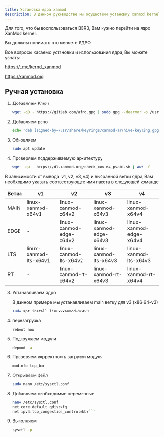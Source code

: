 ```yaml
---
title: Установка ядра xanmod
description: В данном руководстве мы осуществим установку xanmod kernel
---
```


Для того, что бы воспользоваться BBR3, Вам нужно перейти на ядро XanMod kernel.


Вы должны понимать что меняете ЯДРО



Все вопросы касаемо установки и использования ядра, Вы можете узнать:

https://t.me/kernel_xanmod

https://xanmod.org



## Ручная установка
1. Добавляем Ключ
	```bash
	wget -qO - https://gitlab.com/afrd.gpg | sudo gpg --dearmor -o /usr/share/keyrings/xanmod-archive-keyring.gpg
	``` 
2. Добавляем репо
	```bash
	echo 'deb [signed-by=/usr/share/keyrings/xanmod-archive-keyring.gpg] http://deb.xanmod.org releases main' | sudo tee /etc/apt/sources.list.d/xanmod-release.list
	``` 
3. Обновляем 
	```bash
	sudo apt update 
	``` 
4. Проверяем поддерживаемую архитектуру

	```bash
	wget -qO - https://dl.xanmod.org/check_x86-64_psabi.sh | awk -f -
	``` 
</Steps>
В зависимости от вывода (v1, v2, v3, v4) и выбранной ветки ядра, Вам необходимо указать соотвествующее имя пакета в следующей команде

| Ветка | v1				|v2|v3|v4|
| ----- | ------------------ | ------------------ | ------------------ | ------------------ |
| MAIN | linux-xanmod-x64v1 | linux-xanmod-x64v2 | linux-xanmod-x64v3 | linux-xanmod-x64v4 |
| EDGE | -					 | linux-xanmod-edge-x64v2 | linux-xanmod-edge-x64v3 | linux-xanmod-edge-x64v4 |
| LTS |  linux-xanmod-lts-x64v1 | linux-xanmod-lts-x64v2 | linux-xanmod-lts-x64v3 | linux-xanmod-lts-x64v3 |
| RT | - | linux-xanmod-rt-x64v2 | linux-xanmod-rt-x64v3 | linux-xanmod-rt-x64v4 |


3. Устанавливаем ядро
   
	В данном примере мы устанавливаем  main ветку для v3 (x86-64-v3)

	```bash
	sudo apt install linux-xanmod-x64v3
	``` 
5. перезагрузка
   
	```bash
	reboot now
	```
6. Подгружаем модули
   
	```bash
	depmod -a
	``` 
7. Проверяем корректность загрузки модуля
	```bash
	modinfo tcp_bbr
	```  	
8. Открываем файл
   
	```bash
	sudo nano /etc/sysctl.conf
	```  	
9. Добавляем необходимые переменные
    
	```bash
   nano /etc/sysctl.conf
	net.core.default_qdisc=fq
	net.ipv4.tcp_congestion_control=bbr```

11. Выполняем

	```bash
	sysctl -p
	```  	
